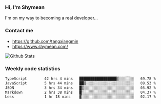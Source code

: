 ### Hi, I'm Shymean

I'm on my way to becoming a real developer...

### Contact me

- <https://github.com/tangxiangmin>
- <https://www.shymean.com/>

![Github Stats](https://github-readme-stats.vercel.app/api?username=tangxiangmin&show_icons=true&theme=dark)


###  Weekly code statistics

<!--START_SECTION:waka-->

```txt
TypeScript        42 hrs 4 mins   █████████████████▒░░░░░░░   69.78 %
JavaScript        5 hrs 44 mins   ██▒░░░░░░░░░░░░░░░░░░░░░░   09.53 %
JSON              3 hrs 34 mins   █▒░░░░░░░░░░░░░░░░░░░░░░░   05.92 %
Markdown          2 hrs 38 mins   █░░░░░░░░░░░░░░░░░░░░░░░░   04.37 %
Less              1 hr 18 mins    ▓░░░░░░░░░░░░░░░░░░░░░░░░   02.17 %
```

<!--END_SECTION:waka-->